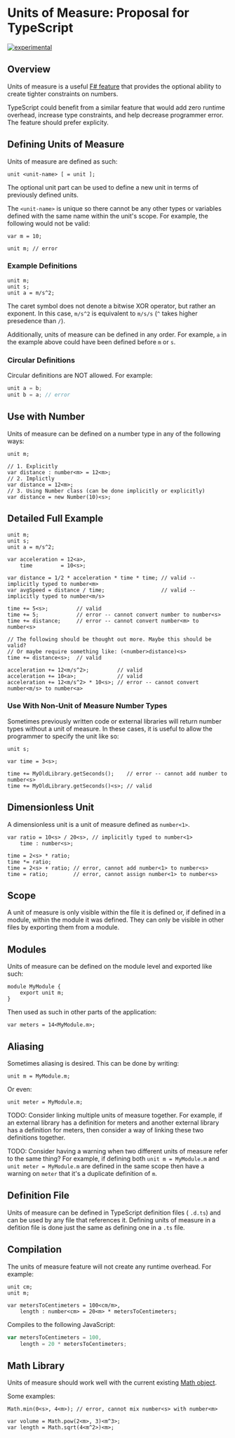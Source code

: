 Units of Measure: Proposal for TypeScript
=========================================

[![experimental](http://badges.github.io/stability-badges/dist/experimental.svg)](http://github.com/badges/stability-badges)

## Overview

Units of measure is a useful [F# feature](http://msdn.microsoft.com/en-us/library/dd233243.aspx) that provides the optional ability to create tighter constraints on numbers.

TypeScript could benefit from a similar feature that would add zero runtime overhead, increase type constraints, and help decrease programmer error. The feature should prefer explicity.

## Defining Units of Measure

Units of measure are defined as such:

```
unit <unit-name> [ = unit ];
```

The optional unit part can be used to define a new unit in terms of previously defined units. 

The `<unit-name>` is unique so there cannot be any other types or variables defined with the same name within the unit's scope. For example, the following would not be valid:

```
var m = 10;

unit m; // error
```

### Example Definitions

```
unit m;
unit s;
unit a = m/s^2;
```

The caret symbol does not denote a bitwise XOR operator, but rather an exponent. In this case, `m/s^2` is equivalent to `m/s/s` (`^` takes higher presedence than `/`).

Additionally, units of measure can be defined in any order. For example, `a` in the example above could have been defined before `m` or `s`.

### Circular Definitions

Circular definitions are NOT allowed. For example:

```typescript
unit a = b;
unit b = a; // error
```

## Use with Number

Units of measure can be defined on a number type in any of the following ways:

```
unit m;

// 1. Explicitly
var distance : number<m> = 12<m>;
// 2. Implictly
var distance = 12<m>;
// 3. Using Number class (can be done implicitly or explicitly)
var distance = new Number(10)<s>;
```

## Detailed Full Example

```
unit m;
unit s;
unit a = m/s^2;

var acceleration = 12<a>,
    time         = 10<s>;

var distance = 1/2 * acceleration * time * time; // valid -- implicitly typed to number<m>
var avgSpeed = distance / time;                  // valid -- implicitly typed to number<m/s>

time += 5<s>;         // valid
time += 5;            // error -- cannot convert number to number<s>
time += distance;     // error -- cannot convert number<m> to number<s>

// The following should be thought out more. Maybe this should be valid?
// Or maybe require something like: (<number>distance)<s>
time += distance<s>;  // valid

acceleration += 12<m/s^2>;         // valid
acceleration += 10<a>;             // valid
acceleration += 12<m/s^2> * 10<s>; // error -- cannot convert number<m/s> to number<a>
```

### Use With Non-Unit of Measure Number Types

Sometimes previously written code or external libraries will return number types without a unit of measure. In these cases, it is useful to allow the programmer to specify the unit like so:

```
unit s;

var time = 3<s>;
    
time += MyOldLibrary.getSeconds();    // error -- cannot add number to number<s>
time += MyOldLibrary.getSeconds()<s>; // valid
```

## Dimensionless Unit

A dimensionless unit is a unit of measure defined as `number<1>`.

```
var ratio = 10<s> / 20<s>, // implicitly typed to number<1>
    time : number<s>;

time = 2<s> * ratio;
time *= ratio;
time = 2<s> + ratio; // error, cannot add number<1> to number<s>
time = ratio;        // error, cannot assign number<1> to number<s>
```

## Scope

A unit of measure is only visible within the file it is defined or, if defined in a module, within the module it was defined. They can only be visible in other files by exporting them from a module.

## Modules

Units of measure can be defined on the module level and exported like such:

```
module MyModule {
    export unit m;
}
```

Then used as such in other parts of the application:

```
var meters = 14<MyModule.m>;
```

## Aliasing

Sometimes aliasing is desired. This can be done by writing:

```
unit m = MyModule.m;
```

Or even:

```
unit meter = MyModule.m;
```

TODO: Consider linking multiple units of measure together. For example, if an external library has a definition for meters and another external library has a definition for meters, then consider a way of linking these two definitions together.

TODO: Consider having a warning when two different units of measure refer to the same thing? For example, if defining both `unit m = MyModule.m` and `unit meter = MyModule.m` are defined in the same scope then have a warning on `meter` that it's a duplicate definition of `m`.

## Definition File

Units of measure can be defined in TypeScript definition files ( `.d.ts`) and can be used by any file that references it. Defining units of measure in a defition file is done just the same as defining one in a `.ts` file.

## Compilation

The units of measure feature will not create any runtime overhead. For example:

```
unit cm;
unit m;

var metersToCentimeters = 100<cm/m>,
    length : number<cm> = 20<m> * metersToCentimeters;
```

Compiles to the following JavaScript:

```javascript
var metersToCentimeters = 100,
    length = 20 * metersToCentimeters;
```

## Math Library

Units of measure should work well with the current existing [Math object](https://developer.mozilla.org/en-US/docs/Web/JavaScript/Reference/Global_Objects/Math).

Some examples:

```
Math.min(0<s>, 4<m>); // error, cannot mix number<s> with number<m>

var volume = Math.pow(2<m>, 3)<m^3>;
var length = Math.sqrt(4<m^2>)<m>;
```
